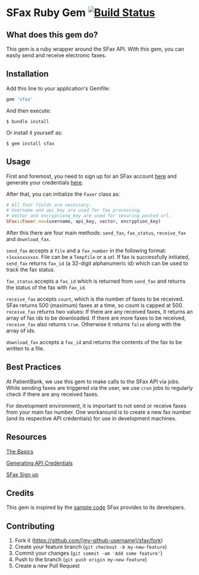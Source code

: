 # SFax Ruby Gem [![Build Status](https://travis-ci.org/PatientBank/sfax.svg?branch=master)](https://travis-ci.org/PatientBank/sfax)

## What does this gem do?

This gem is a ruby wrapper around the SFax API. With this gem, you can easily send and receive electronic faxes.

## Installation

Add this line to your application's Gemfile:

```ruby
gem 'sfax'
```

And then execute:

    $ bundle install

Or install it yourself as:

    $ gem install sfax

## Usage

First and foremost, you need to sign up for an SFax account [here](https://www.scrypt.com/sfax/sign-up/integration/) and generate your credentials [here](http://sfax.scrypt.com/article/383-generating-your-api-credentials). 

After that, you can initialize the `Faxer` class as:

```ruby
# All four fields are necessary.
# Username and api_key are used for fax processing.
# Vector and encryptiong_key are used for securing posted url.
SFax::Faxer.new(username, api_key, vector, encryption_key)
```

After this there are four main methods: `send_fax`, `fax_status`, `receive_fax` and `download_fax`.

`send_fax` accepts a `file` and a `fax_number` in the following format: `+1xxxxxxxxxx`. File can be a `Tempfile` or a url. If fax is successfully initiated, `send_fax` returns `fax_id` (a 32-digit alphanumeric id) which can be used to track the fax status. 

`fax_status` accepts a `fax_id` which is returned from `send_fax` and returns the status of the fax with `fax_id`.

`receive_fax` accepts `count`, which is the number of faxes to be received. SFax returns 500 (maximum) faxes at a time, so count is capped at 500. `receive_fax` returns two values: If there are any received faxes, it returns an array of fax ids to be downloaded. If there are more faxes to be received, `receive_fax` also returns `true`. Otherwise it returns `false` along with the array of ids.

`download_fax` accepts a `fax_id` and returns the contents of the fax to be written to a file.

## Best Practices

At PatientBank, we use this gem to make calls to the SFax API via jobs. While sending faxes are triggered via the user, we use `cron` jobs to regularly check if there are any received faxes.

For development environment, it is important to not send or receive faxes from your main fax number. One workaround is to create a new fax number (and its respective API credentials) for use in development machines.

## Resources

[The Basics](http://sfax.scrypt.com/article/617-the-basics-how-it-works)

[Generating API Credentials](http://sfax.scrypt.com/article/383-generating-your-api-credentials)

[SFax Sign up](https://www.scrypt.com/sfax/sign-up/integration/)

## Credits

This gem is inspired by the [sample code](http://sfax.scrypt.com/article/328-code-samples-ruby) SFax provides to its developers. 

## Contributing

1. Fork it (https://github.com/[my-github-username]/sfax/fork)
2. Create your feature branch (`git checkout -b my-new-feature`)
3. Commit your changes (`git commit -am 'Add some feature'`)
4. Push to the branch (`git push origin my-new-feature`)
5. Create a new Pull Request
